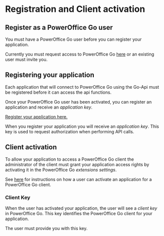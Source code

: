 Registration and Client activation
==================================

## Register as a PowerOffice Go user

You must have a PowerOffice Go user before you can register your application.

Currently you must request access to PowerOffice Go [here](http://www.poweroffice.no/go/jeg-onsker-a-vite-mer-om-go/) or an existing user must invite you.


## Registering your application

Each application that will connect to PowerOffice Go using the Go-Api must be registered before it can access the api functions.

Once your PowerOffice Go user has been activated, you can register an application and receive an *application key*.

[Register your application here.](http://api.poweroffice.net/register)

When you register your application you will receive an *application key*. This key is used to request authorization when performing API calls.

## Client activation

To allow your application to access a PowerOffice Go client the administrator of the client must grant your application access rights by activating it in the PowerOffice Go *extensions settings*.


See [here](todo:) for instructions on how a user can activate an application for a PowerOffice Go client. 

### Client Key
When the user has activated your application, the user will see a *client key* in PowerOffice Go. This key identifies the PowerOffice Go client for your application.

The user must provide you with this key.
